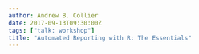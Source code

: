 ```yaml
---
author: Andrew B. Collier
date: 2017-09-13T09:30:00Z
tags: ["talk: workshop"]
title: "Automated Reporting with R: The Essentials"
---
```


